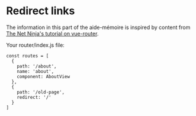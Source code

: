 # Redirect links

The information in this part of the aide-mémoire is inspired by content from [The Net Ninja's tutorial on vue-router](https://www.youtube.com/watch?v=juocv4AtrHo).

Your router/index.js file:

    const routes = [
      {
        path: '/about',
        name: 'about',
        component: AboutView
      },
      {
        path: '/old-page',
        redirect: '/'
      }
    ]